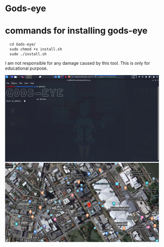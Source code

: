 # Gods-eye

# commands for installing gods-eye
```
  cd Gods-eye/
  sudo chmod +x install.sh
  sudo ./install.sh
  ```
  I am not responsible for any damage caused by this tool.
  This is only for educational purpose.
  
![image](https://github.com/dellano54/Gods-eye/blob/master/screenshot/screenshot.png)
![image](https://github.com/dellano54/Gods-eye/blob/master/screenshot/Screenshot%202020-06-12%2005:54:53.png)

